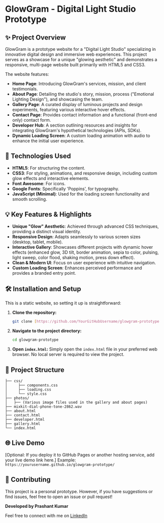 # GlowGram - Digital Light Studio Prototype

## ✨ Project Overview

GlowGram is a prototype website for a "Digital Light Studio" specializing in innovative digital design and immersive web experiences. This project serves as a showcase for a unique "glowing aesthetic" and demonstrates a responsive, multi-page website built primarily with HTML5 and CSS3.

The website features:
- **Home Page**: Introducing GlowGram's services, mission, and client testimonials.
- **About Page**: Detailing the studio's story, mission, process ("Emotional Lighting Design"), and showcasing the team.
- **Gallery Page**: A curated display of luminous projects and design experiments, featuring various interactive hover effects.
- **Contact Page**: Provides contact information and a functional (front-end only) contact form.
- **Developer Hub**: A section outlining resources and insights for integrating GlowGram's hypothetical technologies (APIs, SDKs).
- **Dynamic Loading Screen**: A custom loading animation with audio to enhance the initial user experience.

## 🚀 Technologies Used

- **HTML5**: For structuring the content.
- **CSS3**: For styling, animations, and responsive design, including custom glow effects and interactive elements.
- **Font Awesome**: For icons.
- **Google Fonts**: Specifically 'Poppins', for typography.
- **JavaScript (Minimal)**: Used for the loading screen functionality and smooth scrolling.

## 💡 Key Features & Highlights

- **Unique "Glow" Aesthetic**: Achieved through advanced CSS techniques, providing a distinct visual identity.
- **Responsive Design**: Adapts seamlessly to various screen sizes (desktop, tablet, mobile).
- **Interactive Gallery**: Showcases different projects with dynamic hover effects (enhanced glow, 3D tilt, border animation, sepia to color, pulsing, light sweep, color flood, shaking motion, press down effect).
- **Clean & Modern UI**: Focus on user experience with intuitive navigation.
- **Custom Loading Screen**: Enhances perceived performance and provides a branded entry point.

## 🛠️ Installation and Setup

This is a static website, so setting it up is straightforward:

1.  **Clone the repository:**
    ```bash
    git clone [https://github.com/YourGitHubUsername/glowgram-prototype.git](https://github.com/YourGitHubUsername/glowgram-prototype.git)
    ```
2.  **Navigate to the project directory:**
    ```bash
    cd glowgram-prototype
    ```
3.  **Open `index.html`:**
    Simply open the `index.html` file in your preferred web browser. No local server is required to view the project.

## 📂 Project Structure
    ├── css/
    │     ├── components.css
    │     ├── loading.css
    │     └── style.css
    ├── photos/
    │   ├── (Various image files used in the gallery and about pages)
    ├── mixkit-dial-phone-tone-2862.wav
    ├── about.html
    ├── contact.html
    ├── developer.html
    ├── gallery.html
    └── index.html

## 🌐 Live Demo

[Optional: If you deploy it to GitHub Pages or another hosting service, add your live demo link here.]
Example: `https://yourusername.github.io/glowgram-prototype/`

## 🤝 Contributing

This project is a personal prototype. However, if you have suggestions or find issues, feel free to open an issue or pull request!

**Developed by Prashant Kumar**

Feel free to connect with me on [LinkedIn](www.linkedin.com/in/prashant-kumar-0593522b0)
